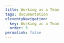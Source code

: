 ```yaml
---
title: Working as a Team
tags: documentation
eleventyNavigation:
  key: Working as a Team
  order: 3
permalink: false
---
```

